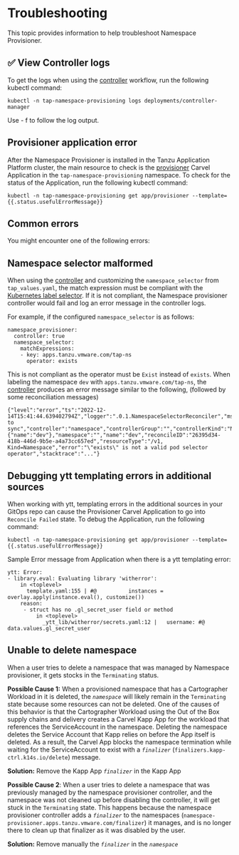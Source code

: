 # Troubleshooting

This topic provides information to help troubleshoot Namespace Provisioner.
## ✅ View Controller logs

To get the logs when using the [controller](#heading=h.fuuugva9krkd) workflow, run the following kubectl command:

```console
kubectl -n tap-namespace-provisioning logs deployments/controller-manager
```

Use - f to follow the log output.

## Provisioner application error

After the Namespace Provisioner is installed in the Tanzu Application Platform cluster, the main resource to check is the [provisioner](#heading=h.ppkq2k2gr7y8) Carvel Application in the `tap-namespace-provisioning` namespace. To check for the status of the Application, run the following kubectl command:

```console
kubectl -n tap-namespace-provisioning get app/provisioner --template={{.status.usefulErrorMessage}}
```

## Common errors

You might encounter one of the following errors:

## Namespace selector malformed

When using the [controller](#heading=h.fuuugva9krkd) and customizing the `namespace_selector` from `tap_values.yaml`, the match expression must be compliant with the [Kubernetes label selector](https://kubernetes.io/docs/concepts/overview/working-with-objects/labels/#label-selectors). If it is not compliant, the Namespace provisioner controller would fail and log an error message in the controller logs.

For example, if the configured `namespace_selector` is as follows:

```console
namespace_provisioner:
  controller: true
  namespace_selector:
    matchExpressions:
    - key: apps.tanzu.vmware.com/tap-ns
      operator: exists
```


This is not compliant as the operator must be `Exist` instead of `exists`. When labeling the namespace `dev` with `apps.tanzu.vmware.com/tap-ns`, the [controller](#heading=h.fuuugva9krkd) produces an error message similar to the following, (followed by some reconciliation messages)

```console
{"level":"error","ts":"2022-12-14T15:41:44.639402794Z","logger":".0.1.NamespaceSelectorReconciler","msg":"unable to sync","controller":"namespace","controllerGroup":"","controllerKind":"Namespace","Namespace":{"name":"dev"},"namespace":"","name":"dev","reconcileID":"26395d34-418b-446d-9b5e-a4a73cc657ed","resourceType":"/v1, Kind=Namespace","error":"\"exists\" is not a valid pod selector operator","stacktrace":"..."}
```

## Debugging ytt templating errors in additional sources

When working with ytt, templating errors in the additional sources in your GitOps repo can cause the Provisioner Carvel Application to go into `Reconcile Failed` state. To debug the Application, run the following command:


```console
kubectl -n tap-namespace-provisioning get app/provisioner --template={{.status.usefulErrorMessage}}
```


Sample Error message from Application when there is a ytt templating error: 


```console
ytt: Error:
- library.eval: Evaluating library 'witherror':
    in <toplevel>
      template.yaml:155 | #@          instances = overlay.apply(instance.eval(), customize())
    reason:
     - struct has no .gl_secret_user field or method
         in <toplevel>
           _ytt_lib/witherror/secrets.yaml:12 |   username: #@ data.values.gl_secret_user
```

## Unable to delete namespace

When a user tries to delete a namespace that was managed by Namespace provisioner, it gets stocks in the `Terminating` status.

**Possible Cause 1:** When a provisioned namespace that has a Cartographer Workload in it is deleted, the <code><em>namespace</em></code> will likely remain in the <code>Terminating</code> state because some resources can not be deleted. One of the causes of this behavior is that the Cartographer Workload using the Out of the Box supply chains and delivery creates a Carvel Kapp App for the workload that references the ServiceAccount in the namespace. Deleting the namespace deletes the Service Account that Kapp relies on before the App itself is deleted. As a result, the Carvel App blocks the namespace termination while waiting for the ServiceAccount to exist with a <code><em>finalizer</em></code> (<code>finalizers.kapp-ctrl.k14s.io/delete</code>) message.

**Solution:** Remove the Kapp App <code><em>finalizer</em></code> in the Kapp App

**Possible Cause 2**: When a user tries to delete a namespace that was previously managed by the namespace provisioner controller, and the namespace was not cleaned up before disabling the controller, it will get stuck in the `Terminating` state. This happens because the namespace provisioner controller adds a <code><em>finalizer</em></code> to the namespaces (<code>namespace-provisioner.apps.tanzu.vmware.com/finalizer</code>) it manages, and is no longer there to clean up that finalizer as it was disabled by the user.

**Solution:** Remove manually the <code><em>finalizer</em></code> in the <code><em>namespace</em></code>